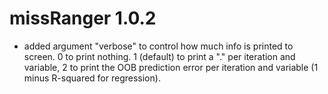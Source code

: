 # missRanger 1.0.2

* added argument "verbose" to control how much info is printed to screen. 0 to print nothing. 1 (default) to print a "." per iteration and variable, 2 to print the OOB prediction error per iteration and variable (1 minus R-squared for regression).



